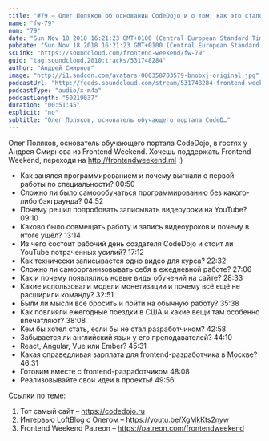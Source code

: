```yaml
---
title: "#79 – Олег Поляков об основании CodeDojo и о том, как это стало основным местом работы"
name: "fw-79"
num: "79"
date: "Sun Nov 18 2018 16:21:23 GMT+0100 (Central European Standard Time)"
pubdate: "Sun Nov 18 2018 16:21:23 GMT+0100 (Central European Standard Time)"
scLink: "https://soundcloud.com/frontend-weekend/fw-79"
guid: "tag:soundcloud,2010:tracks/531748284"
author: "Андрей Смирнов"
image: "http://i1.sndcdn.com/avatars-000358703579-bnobxj-original.jpg"
podcastUrl: "http://feeds.soundcloud.com/stream/531748284-frontend-weekend-fw-79.m4a"
podcastType: "audio/x-m4a"
podcastLength: "50219037"
duration: "00:51:45"
explicit: "no"
subtitle: "Олег Поляков, основатель обучающего портала CodeD…"
---
```

Олег Поляков, основатель обучающего портала CodeDojo, в гостях у Андрея Смирнова из Frontend Weekend. Хочешь поддержать Frontend Weekend, переходи на http://frontendweekend.ml ;)

- Как занялся программированием и почему выгнали с первой работы по специальности? 00:50
- Сложно ли было самоообучаться программированию без какого-либо бэкграунда? 04:52
- Почему решил попробовать записывать видеоуроки на YouTube? 09:10
- Каково было совмещать работу и запись видеоуроков и почему в итоге ушёл? 13:14
- Из чего состоит рабочий день создателя CodeDojo и стоит ли YouTube потраченных усилий? 17:12
- Как технически записывается одно видео для курса? 22:32
- Сложно ли самоорганизовывать себя в ежедневной работе? 27:06
- Как и почему появлялись новые виды обучений на сайте? 28:33
- Какие использовали модели монетизации и почему всё ещё не расширили команду? 32:51
- Были ли мысли всё бросить и пойти на обычную работу? 35:38
- Как повлияли ежегодные поездки в США и какие вещи там особенно впечатляют? 38:08
- Кем бы хотел стать, если бы не стал разработчиком? 42:58
- Забывается ли английский язык у его преподавателей? 44:10
- React, Angular, Vue или Ember? 45:31
- Какая справедливая зарплата для frontend-разработчика в Москве? 46:31
- Готовим вместе с frontend-разработчиком 48:08
- Реализовывайте свои идеи в проекты! 49:56

Ссылки по теме:
1) Тот самый сайт – https://codedojo.ru
2) Интервью LoftBlog с Олегом – https://youtu.be/XgMkKts2nyw
3) Frontend Weekend Patreon – https://patreon.com/frontendweekend